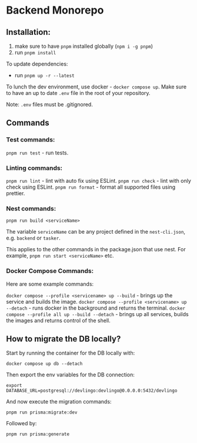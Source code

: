 # Backend Monorepo

## Installation:

1. make sure to have `pnpm` installed globally (`npm i -g pnpm`)
2. run `pnpm install`

To update dependencies:

-   run `pnpm up -r --latest`

To lunch the dev environment, use docker - `docker compose up`.
Make sure to have an up to date `.env` file in the root of your repository.

Note: `.env` files must be .gitignored.

## Commands

### Test commands:

`pnpm run test` - run tests.

### Linting commands:

`pnpm run lint` - lint with auto fix using ESLint.
`pnpm run check` - lint with only check using ESLint.
`pnpm run format` - format all supported files using prettier.

### Nest commands:

`pnpm run build <serviceName>`

The variable `serviceName` can be any project defined in the `nest-cli.json`, e.g. `backend` or `tasker`.

This applies to the other commands in the package.json that use nest. For example, `pnpm run start <serviceName>` etc.

### Docker Compose Commands:

Here are some example commands:

`docker compose --profile <servicename> up --build` - brings up the service and builds the image.
`docker compose --profile <servicename> up --detach` - runs docker in the background and returns the terminal.
`docker compose --profile all up --build --detach` - brings up all services, builds the images and returns control of the shell.

## How to migrate the DB locally?

Start by running the container for the DB locally with:

```shell
docker compose up db --detach
```

Then export the env variables for the DB connection:

```shell
export DATABASE_URL=postgresql://devlingo:devlingo@0.0.0.0:5432/devlingo
```

And now execute the migration commands:

```shell
pnpm run prisma:migrate:dev
```

Followed by:

```shell
pnpm run prisma:generate
```

